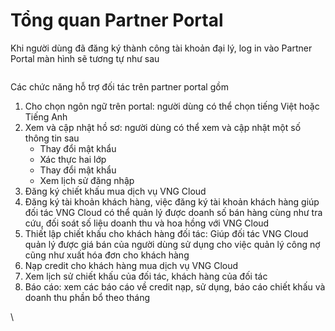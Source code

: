 # Tổng quan Partner Portal

Khi người dùng đã đăng ký thành công tài khoản đại lý, log in vào Partner Portal màn hình sẽ tương tự như sau

<figure><img src="https://docs.vngcloud.vn/download/attachments/59804986/image2023-7-3_11-23-45.png?version=1&#x26;modificationDate=1688358229000&#x26;api=v2" alt=""><figcaption></figcaption></figure>

Các chức năng hỗ trợ đối tác trên partner portal gồm

1. Cho chọn ngôn ngữ trên portal: người dùng có thể chọn tiếng Việt hoặc Tiếng Anh
2. Xem và cập nhật hồ sơ: người dùng có thể xem và cập nhật một số thông tin sau
   * Thay đổi mật khẩu
   * Xác thực hai lớp
   * Thay đổi mật khẩu
   * Xem lịch sử đăng nhập
3. Đăng ký chiết khấu mua dịch vụ VNG Cloud
4. Đăng ký tài khoản khách hàng, việc đăng ký tài khoản khách hàng giúp đối tác VNG Cloud có thể quản lý được doanh số bán hàng cùng như tra cứu, đối soát số liệu doanh thu và hoa hồng với VNG Cloud
5. Thiết lập chiết khấu cho khách hàng đối tác: Giúp đối tác VNG Cloud quản lý được giá bán của người dùng sử dụng cho việc quản lý công nợ cũng như xuất hóa đơn cho khách hàng
6. Nạp credit cho khách hàng mua dịch vụ VNG Cloud
7. Xem lịch sử chiết khấu của đối tác, khách hàng của đối tác
8. Báo cáo: xem các báo cáo về credit nạp, sử dụng, báo cáo chiết khấu và doanh thu phần bổ theo tháng

\
